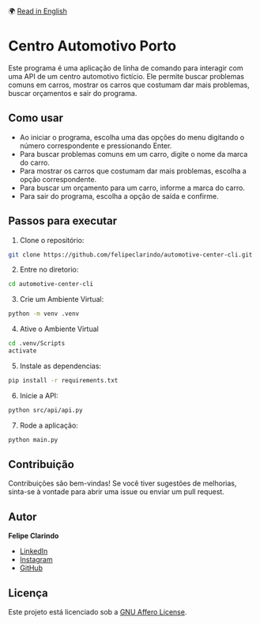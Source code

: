 🌍 [Read in English](README.md)

# Centro Automotivo Porto

Este programa é uma aplicação de linha de comando para interagir com uma API de um centro automotivo fictício. Ele permite buscar problemas comuns em carros, mostrar os carros que costumam dar mais problemas, buscar orçamentos e sair do programa.

## Como usar

- Ao iniciar o programa, escolha uma das opções do menu digitando o número correspondente e pressionando Enter.
- Para buscar problemas comuns em um carro, digite o nome da marca do carro.
- Para mostrar os carros que costumam dar mais problemas, escolha a opção correspondente.
- Para buscar um orçamento para um carro, informe a marca do carro.
- Para sair do programa, escolha a opção de saída e confirme.

## Passos para executar

1. Clone o repositório:

```bash
git clone https://github.com/felipeclarindo/automotive-center-cli.git
```

2. Entre no diretorio:

```bash
cd automotive-center-cli
```

3. Crie um Ambiente Virtual:

```bash
python -m venv .venv
```

4. Ative o Ambiente Virtual

```bash
cd .venv/Scripts
activate
```

5. Instale as dependencias:

```bash
pip install -r requirements.txt
```

6. Inicie a API:

```bash
python src/api/api.py
```

7. Rode a aplicação:

```bash
python main.py
```

## Contribuição

Contribuições são bem-vindas! Se você tiver sugestões de melhorias, sinta-se à vontade para abrir uma issue ou enviar um pull request.

## Autor

**Felipe Clarindo**

- [LinkedIn](https://www.linkedin.com/in/felipeclarindo)
- [Instagram](https://www.instagram.com/lipethecoder)
- [GitHub](https://github.com/felipeclarindo)

## Licença

Este projeto está licenciado sob a [GNU Affero License](https://www.gnu.org/licenses/agpl-3.0.html).
